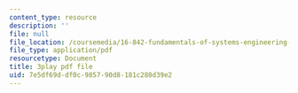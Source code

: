 ```yaml
---
content_type: resource
description: ''
file: null
file_location: /coursemedia/16-842-fundamentals-of-systems-engineering-fall-2015/7e5df69ddf0c985790d8181c280d39e2_aiSpEUZzP0A.pdf
file_type: application/pdf
resourcetype: Document
title: 3play pdf file
uid: 7e5df69d-df0c-9857-90d8-181c280d39e2
---
```

